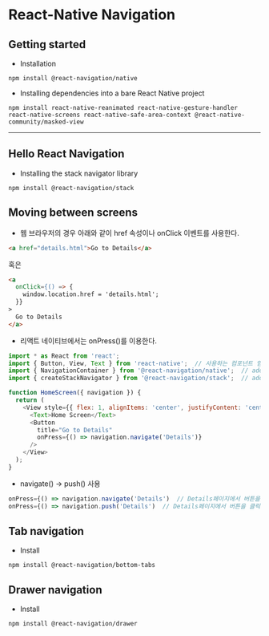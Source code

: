 # React-Native Navigation
## Getting started 
- Installation
```
npm install @react-navigation/native
```
- Installing dependencies into a bare React Native project
```
npm install react-native-reanimated react-native-gesture-handler react-native-screens react-native-safe-area-context @react-native-community/masked-view
```
-------------------------
## Hello React Navigation
- Installing the stack navigator library
```
npm install @react-navigation/stack
```

## Moving between screens
- 웹 브라우저의 경우 아래와 같이 href 속성이나 onClick 이벤트를 사용한다.
```html
<a href="details.html">Go to Details</a>
```
혹은
```html
<a
  onClick={() => {
    window.location.href = 'details.html';
  }}
>
  Go to Details
</a>
```

- 리액트 네이티브에서는 onPress()를 이용한다.
```javascript
import * as React from 'react';
import { Button, View, Text } from 'react-native';  // 사용하는 컴포넌트 임포트!!!
import { NavigationContainer } from '@react-navigation/native';  // add
import { createStackNavigator } from '@react-navigation/stack';  // add

function HomeScreen({ navigation }) {
  return (
    <View style={{ flex: 1, alignItems: 'center', justifyContent: 'center' }}>
      <Text>Home Screen</Text>
      <Button
        title="Go to Details"
        onPress={() => navigation.navigate('Details')}
      />
    </View>
  );
}
```

- navigate() -> push() 사용
```javascript
onPress={() => navigation.navigate('Details')  // Details페이지에서 버튼을 클릭해도 아무 변화 없음
onPress={() => navigation.push('Details')  // Details페이지에서 버튼을 클릭하면 Details페이지가 계속 쌓임
```

## Tab navigation
- Install
```
npm install @react-navigation/bottom-tabs
```

## Drawer navigation
- Install
```
npm install @react-navigation/drawer
```